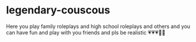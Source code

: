 # legendary-couscous
Here you play family roleplays and high school roleplays and others and you can have fun and play with you friends and pls be realistic 💗💗💗🎀🎀
